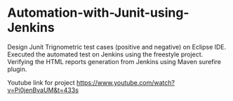# Automation-with-Junit-using-Jenkins

Design Junit Trignometric test cases (positive and negative) on Eclipse IDE.
Executed the automated test on Jenkins using the freestyle project.
Verifying the HTML reports generation from Jenkins using Maven surefire plugin.


Youtube link for project 
https://www.youtube.com/watch?v=Pi0jenBvaUM&t=433s
